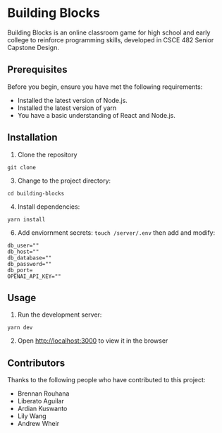 # Building Blocks
Building Blocks is an online classroom game for high school and early college to reinforce programming skills, developed in CSCE 482 Senior Capstone Design.

## Prerequisites
Before you begin, ensure you have met the following requirements:

- Installed the latest version of Node.js.
- Installed the latest version of yarn
- You have a basic understanding of React and Node.js.

## Installation
1. Clone the repository
```
git clone
```
3. Change to the project directory:
```
cd building-blocks
```
4. Install dependencies:
```
yarn install
```
6. Add enviornment secrets: `touch /server/.env` then add and modify:
```
db_user=""
db_host=""
db_database=""
db_password=""
db_port=
OPENAI_API_KEY=""
```

## Usage
1. Run the development server:
```
yarn dev
```
2. Open [http://localhost:3000](http://localhost:5173/) to view it in the browser

## Contributors
Thanks to the following people who have contributed to this project:

- Brennan Rouhana
- Liberato Aguilar
- Ardian Kuswanto
- Lily Wang
- Andrew Wheir

